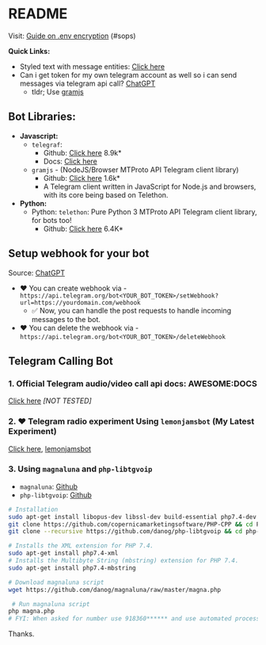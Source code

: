 # README

Visit: [Guide on .env encryption](https://github.com/sahilrajput03/devopswithkubernetes/tree/main/learn-sops#encrypting-decrypting-env-file) (#sops)

**Quick Links:**

- Styled text with message entities: [Click here](https://core.telegram.org/api/entities)
- Can i get token for my own telegram account as well so i can send messages via telegram api call? [ChatGPT](https://chatgpt.com/c/68d4e3da-0230-8328-8021-24f1d0c0fd00)
  - tldr; Use [gramjs](https://github.com/gram-js/gramjs)

## Bot Libraries:

- **Javascript:**
  - `telegraf`:
    - Github: [Click here](https://github.com/telegraf/telegraf) 8.9k\*
    - Docs: [Click here](https://telegraf.js.org/)
  - `gramjs` - (NodeJS/Browser MTProto API Telegram client library)
    - Github: [Click here](https://github.com/gram-js/gramjs) 1.6k\*
    - A Telegram client written in JavaScript for Node.js and browsers, with its core being based on Telethon.
- **Python:**
  - Python: `telethon`: Pure Python 3 MTProto API Telegram client library, for bots too!
    - Github: [Click here](https://github.com/LonamiWebs/Telethon) 6.4K\*

## Setup webhook for your bot

Source: [ChatGPT](https://chatgpt.com/c/68d42f89-fde8-8324-8993-14b288d101e1)

- ❤️ You can create webhook via - `https://api.telegram.org/bot<YOUR_BOT_TOKEN>/setWebhook?url=https://yourdomain.com/webhook`
  - ✅ Now, you can handle the post requests to handle incoming messages to the bot.
- ❤️ You can delete the webhook via - `https://api.telegram.org/bot<YOUR_BOT_TOKEN>/deleteWebhook`

## Telegram Calling Bot

### ️1. Official Telegram audio/video call api docs: AWESOME:DOCS

[Click here](https://core.telegram.org/api/end-to-end/video-calls) _[NOT TESTED]_

### 2. ❤️ Telegram radio experiment Using `lemonjamsbot` (My Latest Experiment)

[Click here](https://github.com/sahilrajput03/lemonjamsbot), [lemonjamsbot](https://github.com/tgcallsjs/LemonJamsBot)

### 3. Using `magnaluna` and `php-libtgvoip`

- `magnaluna`: [Github](https://github.com/danog/magnaluna)
- `php-libtgvoip`: [Github](https://github.com/danog/php-libtgvoip)

```sh
# Installation
sudo apt-get install libopus-dev libssl-dev build-essential php7.4-dev php7.4
git clone https://github.com/copernicamarketingsoftware/PHP-CPP && cd PHP-CPP && make -j$(nproc) && sudo make install && cd ..
git clone --recursive https://github.com/danog/php-libtgvoip && cd php-libtgvoip && make && sudo make install

# Installs the XML extension for PHP 7.4.
sudo apt-get install php7.4-xml
# Installs the Multibyte String (mbstring) extension for PHP 7.4.
sudo apt-get install php7.4-mbstring

# Download magnaluna script
wget https://github.com/danog/magnaluna/raw/master/magna.php

 # Run magnaluna script
php magna.php
# FYI: When asked for number use 918360****** and use automated process to login instead of using the user api and api_tokens.
```

Thanks.
